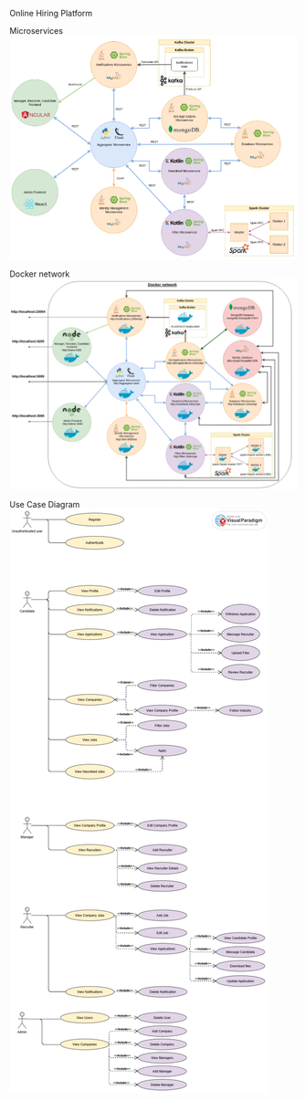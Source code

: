Online Hiring Platform

Microservices
![alt text](https://github.com/danielrotariu00/online-hiring-platform/blob/main/microservices.png)

Docker network
![alt text](https://github.com/danielrotariu00/online-hiring-platform/blob/main/docker.png)

Use Case Diagram
![alt text](https://github.com/danielrotariu00/online-hiring-platform/blob/main/use-case-diagram.png)
